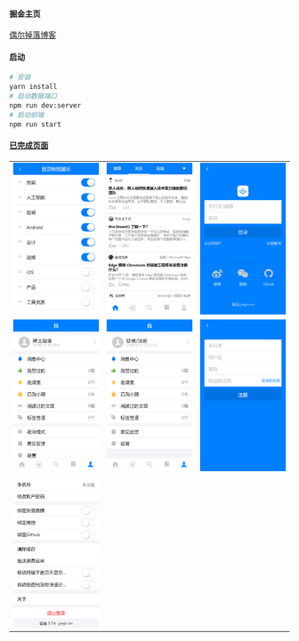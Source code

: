 #### 掘金主页

[偶尔掉落博客](https://juejin.im/user/5bc472bcf265da0aac700838/posts)

#### 启动
```bash
# 安装
yarn install
# 启动数据端口
npm run dev:server
# 启动前端
npm run start
```

#### [已完成页面](<(https://github.com/SusieChang/react-app/tree/master./doc/%E6%95%88%E6%9E%9C%E5%9B%BE)>)

<table width="100%">
    <tr>
        <td width="33%" height="100%">
            <img src="./doc/效果图/localhost_3000_(iPhone 5_SE).png" alt="img" />
        </td>
        <td width="33%" height="100%">
            <img src="./doc/效果图/localhost_3000_home(iPhone 5_SE).png" alt="img" />
        </td>
        <td width="33%" height="100%">
            <img src="./doc/效果图/localhost_3000_auth(iPhone 5_SE).png" alt="img" />
        </td>
    <tr>
        <td width="33%" height="100%">
            <img src="./doc/效果图/localhost_3000_profile(iPhone 5_SE).png" alt="img" />
        </td>
        <td width="33%" height="100%">
            <img src="./doc/效果图/localhost_3000_profile_unauth(iPhone 5_SE).png" alt="img" />
        </td>
        <td width="33%" height="100%">
            <img src="./doc/效果图/localhost_3000_register(iPhone 5_SE).png" alt="img" />
        </td>
    </tr>
        <td width="33%" height="100%">
            <img src="./doc/效果图/localhost_3000_settings(iPhone 5_SE) .png" alt="img" />
        </td>
    </tr>
    <tr>
    </tr>
</table>
